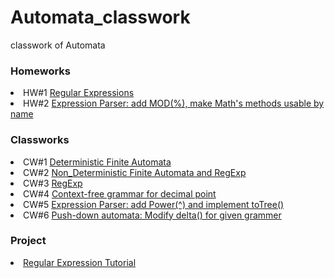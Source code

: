 # Automata_classwork
classwork of Automata
<h3>Homeworks</h3>
<li>
HW#1
<a href= "https://alaamarawi.github.io/Automata_classwork//HW1/Regular%20Expressions_lab4.html">Regular Expressions</a>
</li>
<li>
HW#2
<a href= "https://alaamarawi.github.io/Automata_classwork//HW2/Expression.html">Expression Parser: add MOD(%), make Math's methods usable by name</a>
</li>
<h3>Classworks</h3>
<li>
CW#1
<a href= "https://alaamarawi.github.io/Automata_classwork/CW1/DFA%20for%20(1_0)_10.html">Deterministic Finite Automata</a>
</li>
<li>
CW#2
<a href= "https://alaamarawi.github.io/Automata_classwork/CW2/NFA%20for%20(1_0)_10%20-%20Repeat.html">Non_Deterministic Finite Automata and RegExp</a>
</li>
<li>
CW#3
<a href= "https://alaamarawi.github.io/Automata_classwork/CW3/Regular%20Expressions_lab4.html">RegExp</a>
</li>
<li>
CW#4
<a href= "https://alaamarawi.github.io/Automata_classwork/CW4/CFG%20for%20Addition.html">Context-free grammar for decimal point</a>
</li>
<li>
CW#5
<a href= "https://alaamarawi.github.io/Automata_classwork/CW5/Expression.html">Expression Parser: add Power(^) and implement toTree()</a>
</li>
<li>
CW#6
<a href= "https://alaamarawi.github.io/Automata_classwork/CW6/PDA1.html">Push-down automata: Modify delta() for given grammer</a>
</li>
<h3>Project</h3>
<li>
<a href= "https://alaamarawi.github.io/Automata_classwork/Project_RegExp/RegexTutorial-v1.html">Regular Expression Tutorial</a>
</li>
